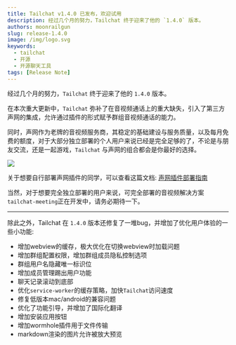 ```yaml
---
title: Tailchat v1.4.0 已发布，欢迎试用
description: 经过几个月的努力，Tailchat 终于迎来了他的 `1.4.0` 版本。
authors: moonrailgun
slug: release-1.4.0
image: /img/logo.svg
keywords:
  - tailchat
  - 开源
  - 开源聊天工具
tags: [Release Note]
---
```


经过几个月的努力，`Tailchat` 终于迎来了他的 `1.4.0` 版本。

在本次重大更新中，`Tailchat` 弥补了在音视频通话上的重大缺失，引入了第三方声网的集成，允许通过插件的形式赋予群组音视频通话的能力。

同时，声网作为老牌的音视频服务商，其稳定的基础建设与服务质量，以及每月免费的额度，对于大部分独立部署的个人用户来说已经是完全足够的了，不论是与朋友交流，还是一起游戏，`Tailchat` 与声网的组合都会是你最好的选择。

![](./images/v1.4.0-agora.png)

关于想要自行部署声网插件的同学，可以查看这篇文档: [声网插件部署指南](/docs/meeting/agora)

当然，对于想要完全独立部署的用户来说，可完全部署的音视频解决方案`tailchat-meeting`正在开发中，请务必期待一下。

--- 

除此之外，Tailchat 在 `1.4.0` 版本还修复了一堆bug，并增加了优化用户体验的一些小功能:

- 增加webview的缓存，极大优化在切换webview时加载问题
- 增加群组配置权限，增加群组成员隐私控制选项
- 群组用户名隐藏唯一标识位
- 增加成员管理踢出用户功能
- 聊天记录滚动到底部
- 优化`service-worker`的缓存策略，加快`Tailchat`访问速度
- 修复低版本mac/android的兼容问题
- 优化了功能引导，并增加了国际化翻译
- 增加安装应用按钮
- 增加wormhole插件用于文件传输
- markdown渲染的图片允许被放大预览
